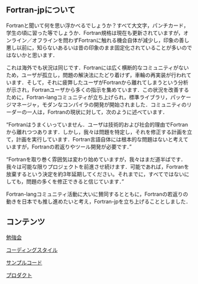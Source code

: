 ## Fortran-jpについて

Fortranと聞いて何を思い浮かべるでしょうか？すべて大文字，パンチカード，学生の頃に習った等でしょうか．Fortran規格は現在も更新されていますが，オンライン／オフラインを問わずFortranに触れる機会自体が減少し，印象の善し悪し以前に，知らないあるいは昔の印象のまま固定化されていることが多いのではないかと思います．

これは海外でも状況は同じです．Fortranには広く横断的なコミュニティがないため，ユーザが孤立し，問題の解決法にたどり着けず，車輪の再実装が行われています．そして，それに疲弊したユーザがFortranから離れてしまうという分析が示され，Fortranユーザから多くの指示を集めています．この状況を改善するために，Fortran-langコミュニティが立ち上げられ，標準ライブラリ，パッケージマネージャ，モダンなコンパイラの開発が開始されました．コミュニティのリーダーの一人は，Fortranの現状に対して，次のように述べています．

“Fortranはうまくいっていません．ユーザは技術的および社会的理由でFortranから離れつつあります．しかし，我々は問題を特定し，それを修正する計画を立て，計画を実行しています．Fortran言語自体には根本的な問題はないと考えていますが，Fortranの若返りやツール開発が必要です．”

“Fortranを取り巻く雰囲気は変わり始めていますが，我々はまだ道半ばです．我々は可能な限りプロジェクトを前進させ続けます．可能であれば，Fortranを放棄するという決定を約3年延期してください。それまでに，すべてではないにしても，問題の多くを修正できると信じています．”

Fortran-langコミュニティ活動に大いに賛同するとともに，Fortranの若返りの動きを日本でも推し進めたいと考え，Fortran-jpを立ち上げることとしました．

## コンテンツ

[勉強会](./usergroup/usergroup.md)

[コーディングスタイル](./codingstyle/codingstyle.md)

[サンプルコード](./samplecode/samplecode.md)

[プロダクト](./product/product.md)